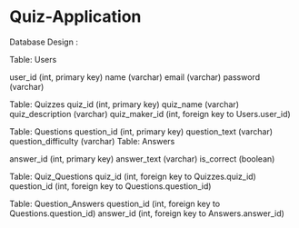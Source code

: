 # Quiz-Application
Database Design :

Table: Users

user_id (int, primary key)
name (varchar)
email (varchar)
password (varchar)

Table: Quizzes
quiz_id (int, primary key)
quiz_name (varchar)
quiz_description (varchar)
quiz_maker_id (int, foreign key to Users.user_id)

Table: Questions
question_id (int, primary key)
question_text (varchar)
question_difficulty (varchar)
Table: Answers

answer_id (int, primary key)
answer_text (varchar)
is_correct (boolean)

Table: Quiz_Questions
quiz_id (int, foreign key to Quizzes.quiz_id)
question_id (int, foreign key to Questions.question_id)

Table: Question_Answers
question_id (int, foreign key to Questions.question_id)
answer_id (int, foreign key to Answers.answer_id)


